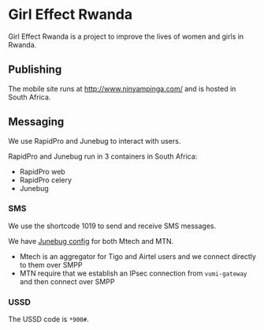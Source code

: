 # Girl Effect Rwanda

Girl Effect Rwanda is a project to improve the lives of women and girls in Rwanda.

## Publishing

The mobile site runs at <http://www.ninyampinga.com/> and is hosted in South Africa.

## Messaging

We use RapidPro and Junebug to interact with users.

RapidPro and Junebug run in 3 containers in South Africa:

- RapidPro web
- RapidPro celery
- Junebug

### SMS

We use the shortcode 1019 to send and receive SMS messages.

We have [Junebug config][junebug_config] for both Mtech and MTN.

- Mtech is an aggregator for Tigo and Airtel users and we connect directly to them over SMPP
- MTN require that we establish an IPsec connection from `vumi-gateway` and then connect over SMPP

### USSD

The USSD code is `*900#`.

[junebug_config]: https://github.com/praekeltfoundation/girleffect-rwanda-config
